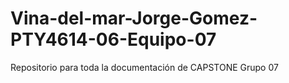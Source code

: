 # Vina-del-mar-Jorge-Gomez-PTY4614-06-Equipo-07
Repositorio para toda la documentación de CAPSTONE Grupo 07
